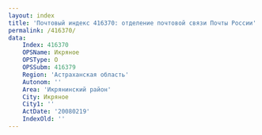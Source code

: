 ```yaml
---
layout: index
title: 'Почтовый индекс 416370: отделение почтовой связи Почты России'
permalink: /416370/
data:
    Index: 416370
    OPSName: Икряное
    OPSType: О
    OPSSubm: 416379
    Region: 'Астраханская область'
    Autonom: ''
    Area: 'Икрянинский район'
    City: Икряное
    City1: ''
    ActDate: '20080219'
    IndexOld: ''
---
```

